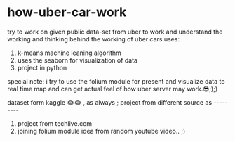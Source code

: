 # how-uber-car-work

 try to work on given public data-set from uber 
 to work and understand the working and thinking behind the working of uber cars
 uses:
 1. k-means machine leaning algorithm
 2. uses the seaborn for visualization of data 
 3. project in python 


special note: i try to use the folium module for present and visualize data to real time map and can get actual feel of how uber server may work.😎;);)

dataset form kaggle 😂😂 , as always ;
project from different source
as ---------
1. project from techlive.com 
2. joining folium module idea from random youtube video.. ;)
